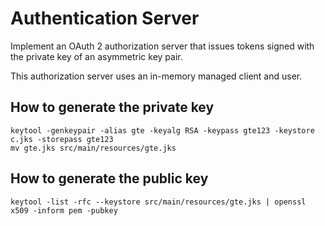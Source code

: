 # Authentication Server

Implement an OAuth 2 authorization server that issues tokens signed with the private key of an asymmetric key pair.

This authorization server uses an in-memory managed client and user.

## How to generate the private key

    keytool -genkeypair -alias gte -keyalg RSA -keypass gte123 -keystore c.jks -storepass gte123
    mv gte.jks src/main/resources/gte.jks

## How to generate the public key

    keytool -list -rfc --keystore src/main/resources/gte.jks | openssl x509 -inform pem -pubkey
